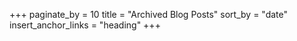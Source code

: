 +++
paginate_by = 10
title = "Archived Blog Posts"
sort_by = "date"
insert_anchor_links = "heading"
+++

